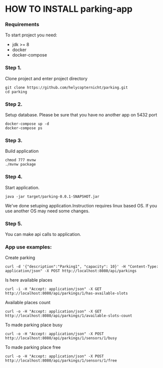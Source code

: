 # HOW TO INSTALL parking-app

### Requirements
To start project you need:
 - jdk >= 8
 - docker
 - docker-compose
 
### Step 1. 
Clone project and enter project directory
```
git clone https://github.com/helycopternicht/parking.git
cd parking
```

### Step 2. 
Setup database. Please be sure that you have no another app on 5432 port
```
docker-compose up -d
docker-compose ps
```

### Step 3.
Build application
```
chmod 777 mvnw
./mvnw package
```
### Step 4.
Start application.
```
java -jar target/parking-0.0.1-SNAPSHOT.jar
```
We've done setuping application.Instruction requires linux based OS. If you use another OS may need some changes.
### Step 5.
You can make api calls to application.
### App use examples:
Create parking
```
curl -d '{"description":"Parking1", "capacity": 10}' -H "Content-Type: application/json" -X POST http://localhost:8080/api/parkings
```
Is here available places
```
curl -i -H "Accept: application/json" -X GET http://localhost:8080/api/parkings/1/has-available-slots
```
Available places count
```
curl -o -H "Accept: application/json" -X GET http://localhost:8080/api/parkings/1/available-slots-count
```
To made parking place busy
```
curl -o -H "Accept: application/json" -X POST http://localhost:8080/api/parkings/1/sensors/1/busy
```
To made parking place free
```
curl -o -H "Accept: application/json" -X POST http://localhost:8080/api/parkings/1/sensors/1/free
```